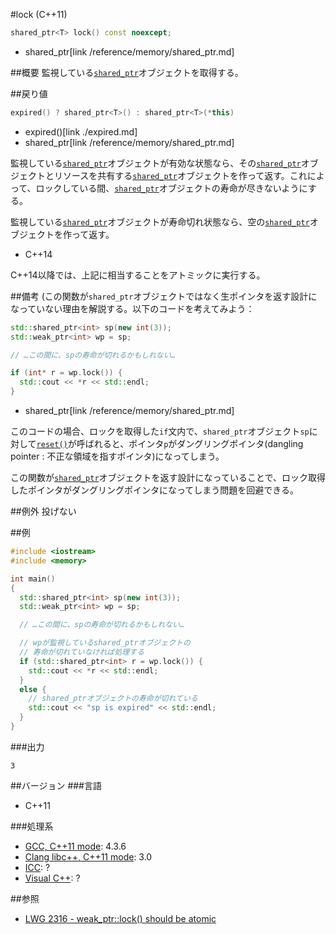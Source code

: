 #lock (C++11)
```cpp
shared_ptr<T> lock() const noexcept;
```
* shared_ptr[link /reference/memory/shared_ptr.md]

##概要
監視している[`shared_ptr`](/reference/memory/shared_ptr.md)オブジェクトを取得する。


##戻り値
```cpp
expired() ? shared_ptr<T>() : shared_ptr<T>(*this)
```
* expired()[link ./expired.md]
* shared_ptr[link /reference/memory/shared_ptr.md]

監視している[`shared_ptr`](/reference/memory/shared_ptr.md)オブジェクトが有効な状態なら、その[`shared_ptr`](/reference/memory/shared_ptr.md)オブジェクトとリソースを共有する[`shared_ptr`](/reference/memory/shared_ptr.md)オブジェクトを作って返す。これによって、ロックしている間、[`shared_ptr`](/reference/memory/shared_ptr)オブジェクトの寿命が尽きないようにする。

監視している[`shared_ptr`](/reference/memory/shared_ptr.md)オブジェクトが寿命切れ状態なら、空の[`shared_ptr`](/reference/memory/shared_ptr.md)オブジェクトを作って返す。


- C++14

C++14以降では、上記に相当することをアトミックに実行する。


##備考
(この関数が`shared_ptr`オブジェクトではなく生ポインタを返す設計になっていない理由を解説する。以下のコードを考えてみよう：

```cpp
std::shared_ptr<int> sp(new int(3));
std::weak_ptr<int> wp = sp;

// …この間に、spの寿命が切れるかもしれない…

if (int* r = wp.lock()) {
  std::cout << *r << std::endl;
}
```
* shared_ptr[link /reference/memory/shared_ptr.md]

このコードの場合、ロックを取得した`if`文内で、`shared_ptr`オブジェクト`sp`に対して[`reset()`](/reference/memory/shared_ptr/reset.md)が呼ばれると、ポインタ`p`がダングリングポインタ(dangling pointer : 不正な領域を指すポインタ)になってしまう。

この関数が[`shared_ptr`](/reference/memory/shared_ptr.md)オブジェクトを返す設計になっていることで、ロック取得したポインタがダングリングポインタになってしまう問題を回避できる。



##例外
投げない


##例
```cpp
#include <iostream>
#include <memory>

int main()
{
  std::shared_ptr<int> sp(new int(3));
  std::weak_ptr<int> wp = sp;

  // …この間に、spの寿命が切れるかもしれない…

  // wpが監視しているshared_ptrオブジェクトの
  // 寿命が切れていなければ処理する
  if (std::shared_ptr<int> r = wp.lock()) {
	std::cout << *r << std::endl;
  }
  else {
	// shared_ptrオブジェクトの寿命が切れている
	std::cout << "sp is expired" << std::endl;
  }
}
```

###出力
```
3
```

##バージョン
###言語
- C++11

###処理系
- [GCC, C++11 mode](/implementation#gcc.md): 4.3.6
- [Clang libc++, C++11 mode](/implementation#clang.md): 3.0
- [ICC](/implementation#icc.md): ?
- [Visual C++](/implementation#visual_cpp.md): ?

##参照
- [LWG 2316 - weak_ptr::lock() should be atomic](http://www.open-std.org/jtc1/sc22/wg21/docs/lwg-active.html#2316)

